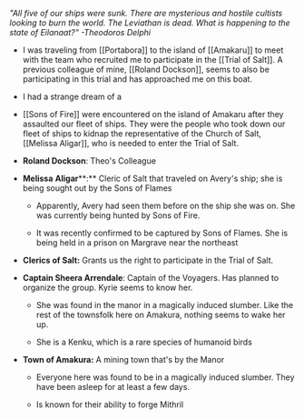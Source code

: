 
*"All five of our ships were sunk. There are mysterious and hostile cultists looking to burn the world. The Leviathan is dead. What is happening to the state of Eilanaat?" -Theodoros Delphi*

- I was traveling from [[Portabora]] to the island of [[Amakaru]] to meet with the team who recruited me to participate in the [[Trial of Salt]]. A previous colleague of mine, [[Roland Dockson]], seems to also be participating in this trial and has approached me on this boat.  
- I had a strange dream of a 
- [[Sons of Fire]] were encountered on the island of Amakaru after they assaulted our fleet of ships. They were the people who took down our fleet of ships to kidnap the representative of the Church of Salt, [[Melissa Aligar]], who is needed to enter the Trial of Salt. 
    
- **Roland Dockson**: Theo's Colleague
    
- **Melissa** **Aligar****:** Cleric of Salt that traveled on Avery's ship; she is being sought out by the Sons of Flames
    
    - Apparently, Avery had seen them before on the ship she was on. She was currently being hunted by Sons of Fire.
        
    - It was recently confirmed to be captured by Sons of Flames. She is being held in a prison on Margrave near the northeast
        
- **Clerics of Salt:** Grants us the right to participate in the Trial of Salt.
    
- **Captain Sheera Arrendale**: Captain of the Voyagers. Has planned to organize the group. Kyrie seems to know her.
    
    - She was found in the manor in a magically induced slumber. Like the rest of the townsfolk here on Amakura, nothing seems to wake her up.
        
    - She is a Kenku, which is a rare species of humanoid birds
        
- **Town of Amakura:** A mining town that's by the Manor
    
    - Everyone here was found to be in a magically induced slumber. They have been asleep for at least a few days.
        
    - Is known for their ability to forge Mithril